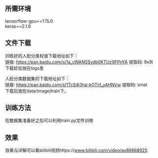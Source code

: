 

## 所需环境
tensorflow-gpu==1.15.0    
keras==2.1.6  


## 文件下载
训练好的人脸分类权值下载地址如下：   
链接: https://pan.baidu.com/s/1a_cWANSSydb0KTUc9FPnYA 提取码: 9x9i   
下载好后放在logs里   

人脸分类数据集的下载地址如下：    
链接: https://pan.baidu.com/s/1TcS4i3ha-kOTirI_yAHNVw 提取码: xmat   
下载后放在data/image/train下。  

## 训练方法
在数据集准备好之后可以利用train.py文件训练  

## 效果
效果与详解可以看bilibili视频https://www.bilibili.com/video/av89868925







